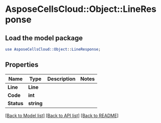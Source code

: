 # AsposeCellsCloud::Object::LineResponse 

## Load the model package
```perl
use AsposeCellsCloud::Object::LineResponse;
```

## Properties
Name | Type | Description | Notes
------------ | ------------- | ------------- | -------------
**Line** | **Line** |  |
**Code** | **int** |  |
**Status** | **string** |  |  

[[Back to Model list]](../README.md#documentation-for-models) [[Back to API list]](../README.md#documentation-for-api-endpoints) [[Back to README]](../README.md)

